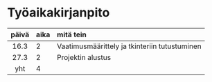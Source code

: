 # Työaikakirjanpito

| päivä | aika | mitä tein  |
| :----:|:-----| :-----|
| 16.3  | 2    | Vaatimusmäärittely ja tkinteriin tutustuminen 
| 27.3  | 2    | Projektin alustus
| yht   | 4   | | 